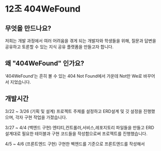 # 12조 404WeFound

## 무엇을 만드나요?

저희는 개발 과정에서 여러 어려움을 겪게 되는 개발자와 학생들을 위해,
 질문과 답변을 공유하고 토론할 수 있는 지식 공유 플랫폼을 만들고자 합니다.

## 왜 "404WeFound" 인가요?

‘404WeFound’는 흔히 볼 수 있는 404 Not Found에서 가운데 Not만 We로 바꾸어서 지었습니다.

## 개발시간

3/22 ~ 3/26 (기획 및 설계) 프로젝트 주제를 설정하고 ERD설계 및 깃 설정을 진행했으며, 각자 구현 작업을 가졌습니다.

3/27 ~ 4/4 (백엔드 구현) 엔티티,컨트롤러,서비스,레포지토리 파일들을 만들고 ERD 설계대로 필요한 테이블과
구현 코드들을 작성함으로써 프로젝트를 진행했습니다.

4/5 ~ 4/6 (프론트엔드 구현) 구현한 벡엔드를 기준으로 프론트엔드를 작성해서 
